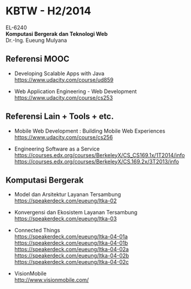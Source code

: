 KBTW - H2/2014
==============

EL-6240  
**Komputasi Bergerak dan Teknologi Web**  
Dr.-Ing. Eueung Mulyana


Referensi MOOC
--------------
- Developing Scalable Apps with Java    
  https://www.udacity.com/course/ud859  

- Web Application Engineering - Web Development   
  https://www.udacity.com/course/cs253


Referensi Lain + Tools + etc.
--------------
- Mobile Web Development : Building Mobile Web Experiences  
  https://www.udacity.com/course/cs256

- Engineering Software as a Service  
  https://courses.edx.org/courses/BerkeleyX/CS_CS169.1x/1T2014/info  
  https://courses.edx.org/courses/BerkeleyX/CS.169.2x/3T2013/info

Komputasi Bergerak
--------------
- Model dan Arsitektur Layanan Tersambung   
  https://speakerdeck.com/eueung/ltka-02   

- Konvergensi dan Ekosistem Layanan Tersambung  
  https://speakerdeck.com/eueung/ltka-03

- Connected Things  
  https://speakerdeck.com/eueung/ltka-04-01a  
  https://speakerdeck.com/eueung/ltka-04-01b
  https://speakerdeck.com/eueung/ltka-04-02a  
  https://speakerdeck.com/eueung/ltka-04-02b  
  https://speakerdeck.com/eueung/ltka-04-02c  

- VisionMobile  
  http://www.visionmobile.com/

